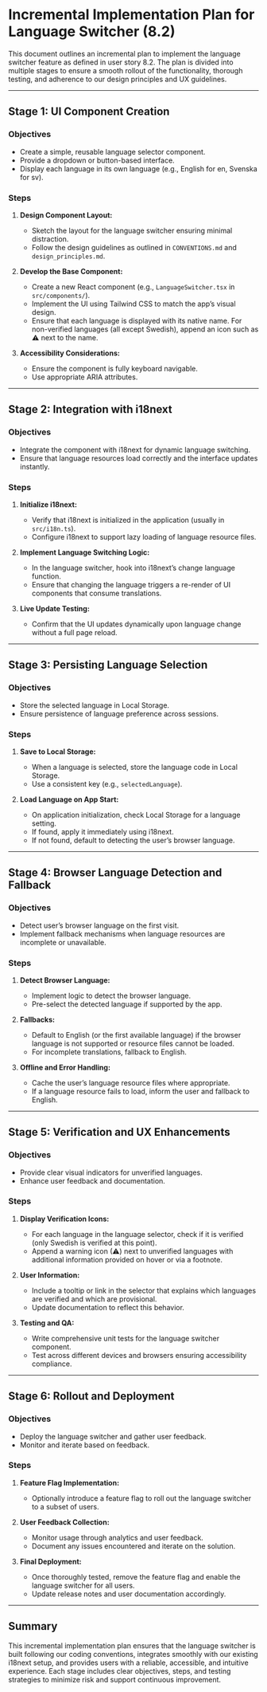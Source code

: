 # Incremental Implementation Plan for Language Switcher (8.2)

This document outlines an incremental plan to implement the language switcher feature as defined in user story 8.2. The plan is divided into multiple stages to ensure a smooth rollout of the functionality, thorough testing, and adherence to our design principles and UX guidelines.

---

## Stage 1: UI Component Creation

### Objectives
- Create a simple, reusable language selector component.
- Provide a dropdown or button-based interface.
- Display each language in its own language (e.g., English for en, Svenska for sv).

### Steps
1. **Design Component Layout:**  
   - Sketch the layout for the language switcher ensuring minimal distraction.  
   - Follow the design guidelines as outlined in `CONVENTIONS.md` and `design_principles.md`.

2. **Develop the Base Component:**  
   - Create a new React component (e.g., `LanguageSwitcher.tsx` in `src/components/`).
   - Implement the UI using Tailwind CSS to match the app’s visual design.
   - Ensure that each language is displayed with its native name. For non-verified languages (all except Swedish), append an icon such as ⚠ next to the name.

3. **Accessibility Considerations:**  
   - Ensure the component is fully keyboard navigable.
   - Use appropriate ARIA attributes.

---

## Stage 2: Integration with i18next

### Objectives
- Integrate the component with i18next for dynamic language switching.
- Ensure that language resources load correctly and the interface updates instantly.

### Steps
1. **Initialize i18next:**  
   - Verify that i18next is initialized in the application (usually in `src/i18n.ts`).
   - Configure i18next to support lazy loading of language resource files.

2. **Implement Language Switching Logic:**  
   - In the language switcher, hook into i18next’s change language function.
   - Ensure that changing the language triggers a re-render of UI components that consume translations.

3. **Live Update Testing:**  
   - Confirm that the UI updates dynamically upon language change without a full page reload.

---

## Stage 3: Persisting Language Selection

### Objectives
- Store the selected language in Local Storage.
- Ensure persistence of language preference across sessions.

### Steps
1. **Save to Local Storage:**  
   - When a language is selected, store the language code in Local Storage.
   - Use a consistent key (e.g., `selectedLanguage`).

2. **Load Language on App Start:**  
   - On application initialization, check Local Storage for a language setting.
   - If found, apply it immediately using i18next.
   - If not found, default to detecting the user’s browser language.

---

## Stage 4: Browser Language Detection and Fallback

### Objectives
- Detect user’s browser language on the first visit.
- Implement fallback mechanisms when language resources are incomplete or unavailable.

### Steps
1. **Detect Browser Language:**  
   - Implement logic to detect the browser language.
   - Pre-select the detected language if supported by the app.

2. **Fallbacks:**  
   - Default to English (or the first available language) if the browser language is not supported or resource files cannot be loaded.
   - For incomplete translations, fallback to English.

3. **Offline and Error Handling:**  
   - Cache the user’s language resource files where appropriate.
   - If a language resource fails to load, inform the user and fallback to English.

---

## Stage 5: Verification and UX Enhancements

### Objectives
- Provide clear visual indicators for unverified languages.
- Enhance user feedback and documentation.

### Steps
1. **Display Verification Icons:**  
   - For each language in the language selector, check if it is verified (only Swedish is verified at this point).
   - Append a warning icon (⚠) next to unverified languages with additional information provided on hover or via a footnote.

2. **User Information:**  
   - Include a tooltip or link in the selector that explains which languages are verified and which are provisional.
   - Update documentation to reflect this behavior.

3. **Testing and QA:**  
   - Write comprehensive unit tests for the language switcher component.
   - Test across different devices and browsers ensuring accessibility compliance.

---

## Stage 6: Rollout and Deployment

### Objectives
- Deploy the language switcher and gather user feedback.
- Monitor and iterate based on feedback.

### Steps
1. **Feature Flag Implementation:**  
   - Optionally introduce a feature flag to roll out the language switcher to a subset of users.
   
2. **User Feedback Collection:**  
   - Monitor usage through analytics and user feedback.
   - Document any issues encountered and iterate on the solution.

3. **Final Deployment:**  
   - Once thoroughly tested, remove the feature flag and enable the language switcher for all users.
   - Update release notes and user documentation accordingly.

---

## Summary

This incremental implementation plan ensures that the language switcher is built following our coding conventions, integrates smoothly with our existing i18next setup, and provides users with a reliable, accessible, and intuitive experience. Each stage includes clear objectives, steps, and testing strategies to minimize risk and support continuous improvement.

